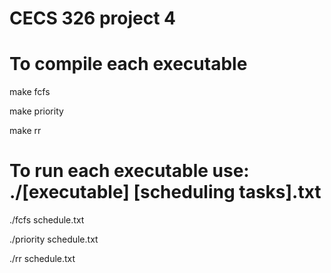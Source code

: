 # CECS 326 project 4

# To compile each executable
make fcfs

make priority

make rr


# To run each executable use: ./[executable] [scheduling tasks].txt 
./fcfs schedule.txt

./priority schedule.txt

./rr schedule.txt